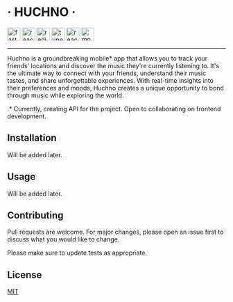 # · HUCHNO ·

<div>
<img src="https://img.shields.io/badge/FastAPI-black?style=for-the-badge&logo=fastapi" alt="fastapi-logo" height="30" /> 
<img src="https://img.shields.io/badge/react-black.svg?style=for-the-badge&logo=react&logoColor=%2361DAFB" alt="react-logo" height="30" />
<img src="https://img.shields.io/badge/redis-black.svg?style=for-the-badge&logo=redis&logoColor=white" alt="redis" height="30" />
<img src="https://img.shields.io/badge/typescript-black.svg?style=for-the-badge&logo=typescript&logoColor=white" alt="typescript" height="30" />
<img src="https://img.shields.io/badge/postgres-black?style=for-the-badge&logo=postgresql&logoColor=white" alt="react-logo" height="30" />
<img src="https://img.shields.io/badge/MongoDB-black.svg?style=for-the-badge&logo=mongodb&logoColor=whitehttps://img.shields.io/badge/MongoDB-%234ea94b.svg?style=for-the-badge&logo=mongodb&logoColor=white" alt="mongo" height="30" />
</div>

---

Huchno is a groundbreaking mobile* app that allows you to track your friends' locations and discover the music they're currently listening to. It's the ultimate way to connect with your friends, understand their music tastes, and share unforgettable experiences. With real-time insights into their preferences and moods, Huchno creates a unique opportunity to bond through music while exploring the world.

.* Currently, creating API for the project. Open to collaborating on frontend development.

## Installation

Will be added later.

## Usage

Will be added later.

## Contributing

Pull requests are welcome. For major changes, please open an issue first
to discuss what you would like to change.

Please make sure to update tests as appropriate.

## License

[MIT](https://choosealicense.com/licenses/mit/)